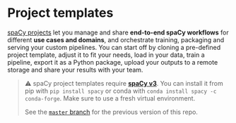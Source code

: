 # Project templates

[spaCy projects](https://spacy.io/usage/projects) let you manage and share **end-to-end spaCy workflows** for different **use cases and domains**, and orchestrate training, packaging and serving your custom pipelines. You can start off by cloning a pre-defined project template, adjust it to fit your needs, load in your data, train a pipeline, export it as a Python package, upload your outputs to a remote storage and share your results with your team.

> ⚠️ spaCy project templates require [**spaCy v3**](https://spacy.io). You can
> install it from pip with `pip install spacy` or conda with `conda install spacy -c conda-forge`. Make sure to use a fresh virtual environment.
>
> See the [`master` branch](https://github.com/explosion/projects/tree/master)
> for the previous version of this repo.
